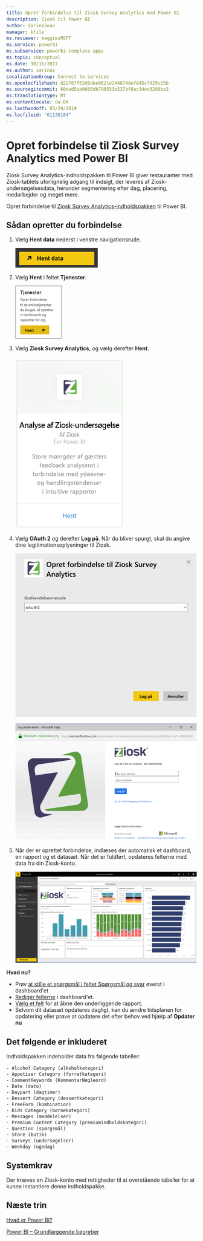 ```yaml
---
title: Opret forbindelse til Ziosk Survey Analytics med Power BI
description: Ziosk til Power BI
author: SarinaJoan
manager: kfile
ms.reviewer: maggiesMSFT
ms.service: powerbi
ms.subservice: powerbi-template-apps
ms.topic: conceptual
ms.date: 10/16/2017
ms.author: sarinas
LocalizationGroup: Connect to services
ms.openlocfilehash: d22f67f52d0abe0621e244874def845c7d25c15b
ms.sourcegitcommit: 60dad5aa0d85db790553e537bf8ac34ee3289ba3
ms.translationtype: MT
ms.contentlocale: da-DK
ms.lasthandoff: 05/29/2019
ms.locfileid: "61138184"
---
```

# <a name="connect-to-ziosk-survey-analytics-with-power-bi"></a>Opret forbindelse til Ziosk Survey Analytics med Power BI
Ziosk Survey Analytics-indholdspakken til Power BI giver restauranter med Ziosk-tablets uforlignelig adgang til indsigt, der leveres af Ziosk-undersøgelsesdata, herunder segmentering efter dag, placering, medarbejder og meget mere.

Opret forbindelse til [Ziosk Survey Analytics-indholdspakken](https://app.powerbi.com/getdata/services/ziosk-survey-analytics) til Power BI.

## <a name="how-to-connect"></a>Sådan opretter du forbindelse
1. Vælg **Hent data** nederst i venstre navigationsrude.  
   
    ![](media/service-connect-to-ziosk/getdata.png)
2. Vælg **Hent** i feltet **Tjenester**.  
   
    ![](media/service-connect-to-ziosk/services.png)
3. Vælg **Ziosk Survey Analytics**, og vælg derefter **Hent**.  
   
    ![](media/service-connect-to-ziosk/ziosk.png)
4. Vælg **OAuth 2** og derefter **Log på**. Når du bliver spurgt, skal du angive dine legitimationsoplysninger til Ziosk.
   
    ![](media/service-connect-to-ziosk/creds.png)
   
    ![](media/service-connect-to-ziosk/creds2.png)
5. Når der er oprettet forbindelse, indlæses der automatisk et dashboard, en rapport og et datasæt. Når det er fuldført, opdateres felterne med data fra din Ziosk-konto.
   
    ![](media/service-connect-to-ziosk/dashboard.png)

**Hvad nu?**

* Prøv [at stille et spørgsmål i feltet Spørgsmål og svar](consumer/end-user-q-and-a.md) øverst i dashboard'et
* [Rediger felterne](service-dashboard-edit-tile.md) i dashboard'et.
* [Vælg et felt](consumer/end-user-tiles.md) for at åbne den underliggende rapport.
* Selvom dit datasæt opdateres dagligt, kan du ændre tidsplanen for opdatering eller prøve at opdatere det efter behov ved hjælp af **Opdater nu**

## <a name="whats-included"></a>Det følgende er inkluderet
Indholdspakken indeholder data fra følgende tabeller:  

    - Alcohol Category (alkoholkategori)  
    - Appetizer Category (forretkategori)  
    - CommentKeywords (KommentarNøgleord)  
    - Date (dato)  
    - Daypart (dagtimer)  
    - Dessert Category (dessertkategori)  
    - FreeForm (kombination)  
    - Kids Category (børnekategori)  
    - Messages (meddelelser)  
    - Premium Content Category (premiumindholdskategori)  
    - Question (spørgsmål)  
    - Store (butik)  
    - Surveys (undersøgelser)  
    - Weekday (ugedag)  


## <a name="system-requirements"></a>Systemkrav
Der kræves en Ziosk-konto med rettigheder til at overstående tabeller for at kunne instantiere denne indholdspakke.

## <a name="next-steps"></a>Næste trin
[Hvad er Power BI?](power-bi-overview.md)

[Power BI – Grundlæggende begreber](consumer/end-user-basic-concepts.md)

